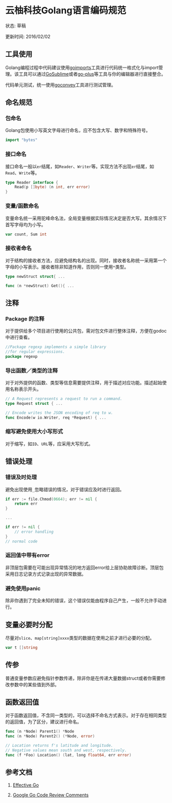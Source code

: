 # 云柚科技Golang语言编码规范

状态: 草稿

更新时间: 2016/02/02

## 工具使用

Golang编程过程中代码建议使用[goimports](https://golang.org/x/tools/cmd/goimports)工具进行代码统一格式化与import管理。该工具可以通过[GoSublime](https://github.com/DisposaBoy/GoSublime)或者[go-plus](https://github.com/joefitzgerald/go-plus)等工具与你的编辑器进行直接整合。

代码单元测试，统一使用[goconvey](https://github.com/smartystreets/goconvey)工具进行测试管理。

## 命名规范

### 包命名

Golang包使用小写英文字母进行命名，应不包含大写、数字和特殊符号。

```go
import "bytes"
```

### 接口命名

接口命名一般以```er```结尾，如```Reader```、```Writer```等。实现方法不出现```er```结尾，如```Read```、```Write```等。

```go
type Reader interface {
	Read(p []byte) (n int, err error)
}
```

### 变量/函数命名

变量命名统一采用驼峰命名法，全局变量根据实际情况决定是否大写。其余情况下首写字母均为小写。

```go
var count, Sum int
```

### 接收者命名

对于结构的接收者方法，应避免结构名的出现。同时，接收者名称统一采用第一个字母的小写表示。接收者除非知道作用，否则同一使用```*```类型。

```go
type newStruct struct{ ...

func (n *newStruct) Get(){ ...
```

## 注释

### Package 的注释

对于提供给多个项目进行使用的公共包，需对包文件进行整体注释，方便在godoc中进行查看。

```go
//Package regexp implements a simple library 
//for regular expressions.
package regexp 
```

### 导出函数／类型的注释

对于对外提供的函数、类型等信息需要提供注释，用于描述对应功能。描述起始使用名称表示开头。

```go
// A Request represents a request to run a command.
type Request struct { ...

// Encode writes the JSON encoding of req to w.
func Encode(w io.Writer, req *Request) { ...
```

### 缩写避免使用大小写形式

对于缩写，如```ID```、```URL```等，应采用大写形式。

## 错误处理

### 错误及时处理

避免出现使用```_```忽略错误的情况，对于错误应及时进行返回。

```go
if err := file.Chmod(0664); err != nil {
    return err
}

...

if err != nil {
   	// error handling
}
// normal code
```

### 返回值中带有error

非顶层包需要在可能出现异常情况的地方返回error给上层协助故障诊断。顶层包采用日志记录方式记录出现的异常数据。

### 避免使用panic

除非你遇到了完全未知的错误，这个错误仅能由程序自己产生，一般不允许手动进行。

## 变量必要时分配

尽量对```slice```、```map[string]xxxx```类型的数据在使用之前才进行必要的分配。

```go
var t []string
```

## 传参

普通变量参数应避免指针参数传递，除非你是在传递大量数据struct或者你需要修改参数中的某些值到外部。

## 函数返回值

对于函数返回值，不含同一类型的，可以选择不命名方式表示。对于存在相同类型的返回值，为了区分，建议进行命名。

```go
func (n *Node) Parent1() *Node
func (n *Node) Parent2() (*Node, error)

// Location returns f's latitude and longitude.
// Negative values mean south and west, respectively.
func (f *Foo) Location() (lat, long float64, err error)
```

## 参考文档

1. [Effective Go](https://golang.org/doc/effective_go.html)

2. [Google Go Code Review Comments](https://github.com/golang/go/wiki/CodeReviewComments)